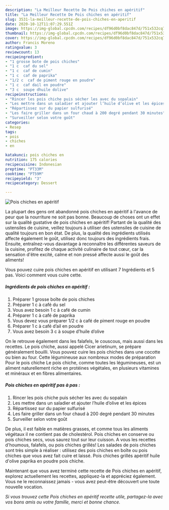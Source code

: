 ```yaml
---
description: "La Meilleur Recette De Pois chiches en apéritif"
title: "La Meilleur Recette De Pois chiches en apéritif"
slug: 3531-la-meilleur-recette-de-pois-chiches-en-aperitif
date: 2020-10-12T11:07:29.551Z
image: https://img-global.cpcdn.com/recipes/df96d0bf8dac847d/751x532cq70/pois-chiches-en-aperitif-photo-principale-de-la-recette.jpg
thumbnail: https://img-global.cpcdn.com/recipes/df96d0bf8dac847d/751x532cq70/pois-chiches-en-aperitif-photo-principale-de-la-recette.jpg
cover: https://img-global.cpcdn.com/recipes/df96d0bf8dac847d/751x532cq70/pois-chiches-en-aperitif-photo-principale-de-la-recette.jpg
author: Francis Moreno
ratingvalue: 3
reviewcount: 13
recipeingredient:
- "1 grosse bote de pois chiches"
- "1 c  caf du sel"
- "1 c  caf de cumin"
- "1 c  caf de paprika"
- "1/2 c  caf de piment rouge en poudre"
- "1 c  caf dail en poudre"
- "3 c  soupe dhuile dolive"
recipeinstructions:
- "Rincer les pois chiche puis sécher les avec du sopalain"
- "Les mettre dans un saladier et ajouter l’huile d’olive et les épices"
- "Répartissez sur du papier sulfurisé"
- "Les faire griller dans un four chaud à 200 degré pendant 30 minutes"
- "Surveiller selon votre goût"
categories:
- Resep
tags:
- pois
- chiches
- en

katakunci: pois chiches en 
nutrition: 175 calories
recipecuisine: Indonesian
preptime: "PT33M"
cooktime: "PT59M"
recipeyield: "3"
recipecategory: Dessert

---
```



![Pois chiches en apéritif](https://img-global.cpcdn.com/recipes/df96d0bf8dac847d/751x532cq70/pois-chiches-en-aperitif-photo-principale-de-la-recette.jpg)

La plupart des gens ont abandonné pois chiches en apéritif à l'avance de peur que la nourriture ne soit pas bonne. Beaucoup de choses ont un effet sur la qualité gustative de pois chiches en apéritif! Partant de la qualité des ustensiles de cuisine, veillez toujours à utiliser des ustensiles de cuisine de qualité toujours en bon état. De plus, la qualité des ingrédients utilisés affecte également le goût, utilisez donc toujours des ingrédients frais. Ensuite, entraînez-vous davantage à reconnaître les différentes saveurs de la cuisine, profitez de chaque activité culinaire de tout cœur, car la sensation d'être excité, calme et non pressé affecte aussi le goût des aliments!

<!--inarticleads1-->

Vous pouvez cuire pois chiches en apéritif en utilisant 7 Ingrédients et 5 pas. Voici comment vous cuire cette.

##### Ingrédients de pois chiches en apéritif :

1. Préparer 1 grosse boîte de pois chiches
1. Préparer 1 c à café du sel
1. Vous avez besoin 1 c à café de cumin
1. Préparer 1 c à café de paprika
1. Vous devez vous préparer 1/2 c à café de piment rouge en poudre
1. Préparer 1 c à café d’ail en poudre
1. Vous avez besoin 3 c à soupe d’huile d’olive


On le retrouve également dans les falafels, le couscous, mais aussi dans les recettes. Le pois chiche, aussi appelé Cicer arietinum, se prépare généralement bouilli. Vous pouvez cuire les pois chiches dans une cocotte ou bien au four. Cette légumineuse aux nombreux modes de préparation Pour le pois chiche Le pois chiche, comme toutes les légumineuses, est un aliment naturellement riche en protéines végétales, en plusieurs vitamines et minéraux et en fibres alimentaires. 

<!--inarticleads2-->

##### Pois chiches en apéritif pas à pas :

1. Rincer les pois chiche puis sécher les avec du sopalain
1. Les mettre dans un saladier et ajouter l’huile d’olive et les épices
1. Répartissez sur du papier sulfurisé
1. Les faire griller dans un four chaud à 200 degré pendant 30 minutes
1. Surveiller selon votre goût


De plus, il est faible en matières grasses, et comme tous les aliments végétaux il ne contient pas de cholestérol. Pois chiches en conserve ou pois chiches secs, vous saurez tout sur leur cuisson. A vous les recettes d&#39;houmous, falafels, ou pois chiches grillés! Les salades de pois chiches sont très simple à réaliser : utilisez des pois chiches en boîte ou pois chiches que vous avez fait cuire et laissé. Pois chiches grillés apéritif huile d&#39;olive paprika en poudre pois chiche. 

<!--inarticleads1-->

<p>
Maintenant que vous avez terminé cette recette de Pois chiches en apéritif, explorez actuellement les recettes, appliquez-la et appréciez également. Vous ne le reconnaissez jamais - vous avez peut-être découvert une toute nouvelle vocation.
</p>

<p>
<i>Si vous trouvez cette Pois chiches en apéritif recette utile, partagez-la avec vos bons amis ou votre famille, merci et bonne chance.</i>
</p>
